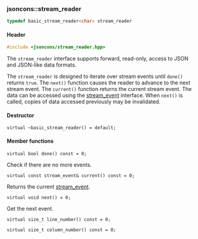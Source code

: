 ### jsoncons::stream_reader

```c++
typedef basic_stream_reader<char> stream_reader
```

#### Header
```c++
#include <jsoncons/stream_reader.hpp>
```

The `stream_reader` interface supports forward, read-only, access to JSON and JSON-like data formats.

The `stream_reader` is designed to iterate over stream events until `done()` returns `true`.
The `next()` function causes the reader to advance to the next stream event. The `current()` function
returns the current stream event. The data can be accessed using the [stream_event](stream_event.md) 
interface. When `next()` is called, copies of data accessed previously may be invalidated.

#### Destructor

    virtual ~basic_stream_reader() = default;

#### Member functions

    virtual bool done() const = 0;
Check if there are no more events.

    virtual const stream_event& current() const = 0;
Returns the current [stream_event](stream_event.md).

    virtual void next() = 0;
Get the next event. 

    virtual size_t line_number() const = 0;

    virtual size_t column_number() const = 0;

